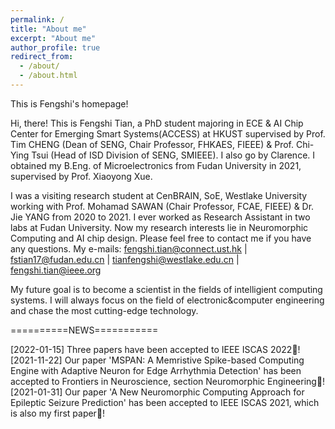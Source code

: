 ```yaml
---
permalink: /
title: "About me"
excerpt: "About me"
author_profile: true
redirect_from: 
  - /about/
  - /about.html
---
```


This is Fengshi's homepage!

Hi, there! This is Fengshi Tian, a PhD student majoring in ECE & AI Chip Center for Emerging Smart Systems(ACCESS) at HKUST supervised by Prof. Tim CHENG (Dean of SENG, Chair Professor, FHKAES, FIEEE) & Prof. Chi-Ying Tsui (Head of ISD Division of SENG, SMIEEE). I also go by Clarence. I obtained my B.Eng. of Microelectronics from Fudan University in 2021, supervised by Prof. Xiaoyong Xue. 

I was a visiting research student at CenBRAIN, SoE, Westlake University working with Prof. Mohamad SAWAN (Chair Professor, FCAE, FIEEE) & Dr. Jie YANG from 2020 to 2021. I ever worked as Research Assistant in two labs at Fudan University. Now my research interests lie in Neuromorphic Computing and AI chip design. Please feel free to contact me if you have any questions. My e-mails: fengshi.tian@connect.ust.hk | fstian17@fudan.edu.cn | tianfengshi@westlake.edu.cn | fengshi.tian@ieee.org

My future goal is to become a scientist in the fields of intelligient computing systems. I will always focus on the field of electronic&computer engineering and chase the most cutting-edge technology. 


==========NEWS===========

[2022-01-15] Three papers have been accepted to IEEE ISCAS 2022🎉!
[2021-11-22] Our paper 'MSPAN: A Memristive Spike-based Computing Engine with Adaptive Neuron for Edge Arrhythmia Detection' has been accepted to Frontiers in Neuroscience, section Neuromorphic Engineering🎉!
[2021-01-31] Our paper 'A New Neuromorphic Computing Approach for Epileptic Seizure Prediction' has been accepted to IEEE ISCAS 2021, which is also my first paper🎉!
